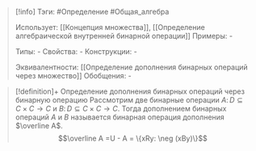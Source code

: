 > [!info]
> Тэги: #Определение #Общая_алгебра 
> 
> Использует: [[Концепция множества]], [[Определение aлгебраической внутренней бинарной операции]]
> Примеры: *-*
> 
> Типы: *-*
> Свойства: *-*
> Конструкции: *-*
> 
> Эквивалентности: [[Определение дополнения бинарных операций через множество]]
> Обобщения: *-*

> [!definition]+ Определение дополнения бинарных операций через бинарную операцию
> Рассмотрим две бинарные операции $A\colon D\subseteq C\times C \to C$ и $B\colon D\subseteq C\times C \to C$. Тогда дополнением бинарных операций $A$ и $B$ называется бинарная операция дополнения $\overline A$. $$\overline A =U - A = \{xRy: \neg (xBy)\}$$